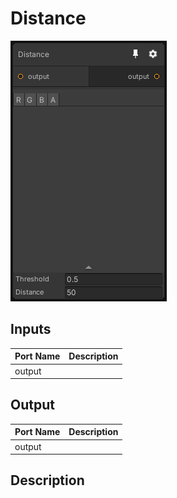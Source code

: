 # Distance
![Mixture.Distance](../../images/Mixture.Distance.png)
## Inputs
Port Name | Description
--- | ---
output | 

## Output
Port Name | Description
--- | ---
output | 

## Description

